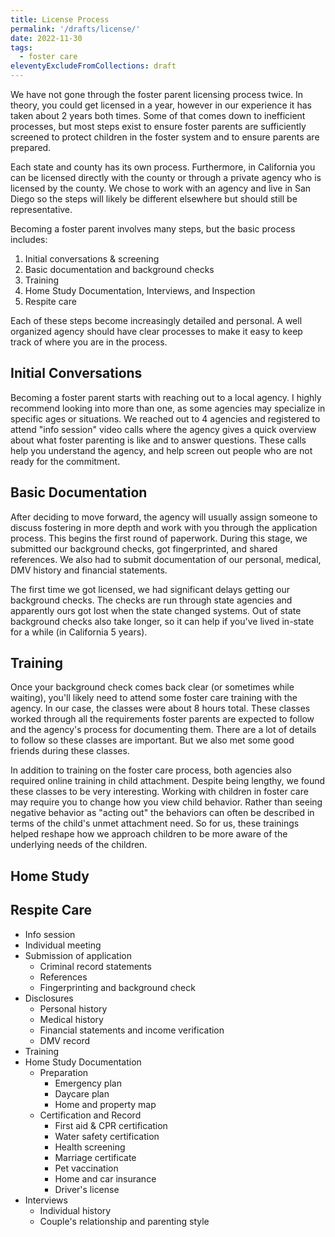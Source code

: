 ```yaml
---
title: License Process
permalink: '/drafts/license/'
date: 2022-11-30
tags:
  - foster care
eleventyExcludeFromCollections: draft
---
```


We have not gone through the foster parent licensing process twice.
In theory, you could get licensed in a year, however in our experience it has taken about 2 years both times.
Some of that comes down to inefficient processes, but most steps exist to ensure foster parents are sufficiently screened to protect children in the foster system and to ensure parents are prepared.

Each state and county has its own process.
Furthermore, in California you can be licensed directly with the county or through a private agency who is licensed by the county.
We chose to work with an agency and live in San Diego so the steps will likely be different elsewhere but should still be representative.

Becoming a foster parent involves many steps, but the basic process includes:

1. Initial conversations & screening
1. Basic documentation and background checks
1. Training
1. Home Study Documentation, Interviews, and Inspection
1. Respite care

Each of these steps become increasingly detailed and personal.
A well organized agency should have clear processes to make it easy to keep track of where you are in the process.

## Initial Conversations

Becoming a foster parent starts with reaching out to a local agency.
I highly recommend looking into more than one, as some agencies may specialize in specific ages or situations.
We reached out to 4 agencies and registered to attend "info session" video calls where the agency gives a quick overview about what foster parenting is like and to answer questions.
These calls help you understand the agency, and help screen out people who are not ready for the commitment.

## Basic Documentation

After deciding to move forward, the agency will usually assign someone to discuss fostering in more depth and work with you through the application process.
This begins the first round of paperwork.
During this stage, we submitted our background checks, got fingerprinted, and shared references.
We also had to submit documentation of our personal, medical, DMV history and financial statements.

The first time we got licensed, we had significant delays getting our background checks.
The checks are run through state agencies and apparently ours got lost when the state changed systems.
Out of state background checks also take longer, so it can help if you've lived in-state for a while (in California 5 years).

## Training

Once your background check comes back clear (or sometimes while waiting), you'll likely need to attend some foster care training with the agency.
In our case, the classes were about 8 hours total.
These classes worked through all the requirements foster parents are expected to follow and the agency's process for documenting them.
There are a lot of details to follow so these classes are important.
But we also met some good friends during these classes.

In addition to training on the foster care process, both agencies also required online training in child attachment.
Despite being lengthy, we found these classes to be very interesting.
Working with children in foster care may require you to change how you view child behavior.
Rather than seeing negative behavior as "acting out" the behaviors can often be described in terms of the child's unmet attachment need.
So for us, these trainings helped reshape how we approach children to be more aware of the underlying needs of the children.

## Home Study

## Respite Care

- Info session
- Individual meeting
- Submission of application
  - Criminal record statements
  - References
  - Fingerprinting and background check
- Disclosures
  - Personal history
  - Medical history
  - Financial statements and income verification
  - DMV record
- Training
- Home Study Documentation
  - Preparation
    - Emergency plan
    - Daycare plan
    - Home and property map
  - Certification and Record
    - First aid & CPR certification
    - Water safety certification
    - Health screening
    - Marriage certificate
    - Pet vaccination
    - Home and car insurance
    - Driver's license
- Interviews
  - Individual history
  - Couple's relationship and parenting style
